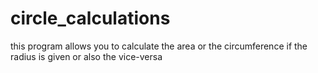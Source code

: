 # circle_calculations
this program allows you to calculate the area or the circumference if the radius is given or also the vice-versa
